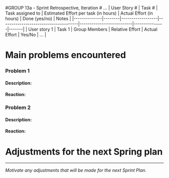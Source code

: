 #GROUP 13a - Sprint Retrospective, Iteration # ...
| User Story # | Task # | Task assigned to | Estimated Effort per task (in hours) | Actual Effort (in hours) | Done (yes/no) | Notes |
|--------------|--------|------------------|--------------------------------------|--------------------------|---------------|-------|
| User story 1 | Task 1 | Group Members | Relative Effort | Actual Effort | Yes/No | ... |

# Main problems encountered
### Problem 1
#### Description:
#### Reaction:

### Problem 2
#### Description:
#### Reaction:

# Adjustments for the next Spring plan
---
_Motivate any adjustments that will be made for the next Sprint Plan._


